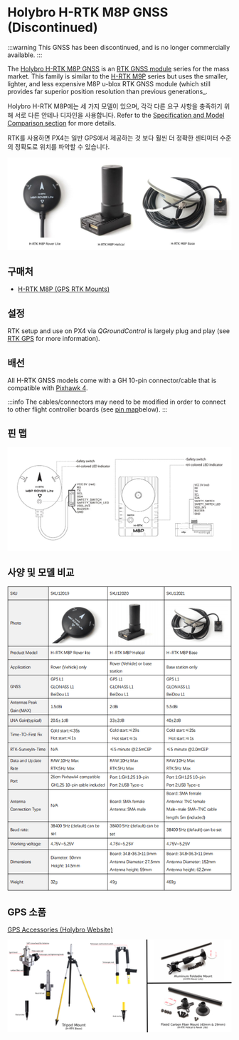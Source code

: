 # Holybro H-RTK M8P GNSS (Discontinued)

:::warning
This GNSS has been discontinued, and is no longer commercially available.
:::

The [Holybro H-RTK M8P GNSS](https://holybro.com/collections/standard-h-rtk-series/products/h-rtk-m8p-gnss-series) is an [RTK GNSS module](../gps_compass/rtk_gps.md) series for the mass market.
This family is similar to the [H-RTK M9P](../gps_compass/rtk_gps_holybro_h-rtk-f9p.md) series but uses the smaller, lighter, and less expensive M8P u-blox RTK GNSS module (which still provides far superior position resolution than previous generations\_.

Holybro H-RTK M8P에는 세 가지 모델이 있으며, 각각 다른 요구 사항을 충족하기 위해 서로 다른 안테나 디자인을 사용합니다.
Refer to the [Specification and Model Comparison section](#specification-and-model-comparison) for more details.

RTK를 사용하면 PX4는 일반 GPS에서 제공하는 것 보다 훨씬 더 정확한 센티미터 수준의 정확도로 위치를 파악할 수 있습니다.

![h-rtk_rover](../../assets/hardware/gps/rtk_holybro_h-rtk-m8p_all_label.jpg)

## 구매처

- [H-RTK M8P (GPS RTK Mounts)](https://holybro.com/products/vertical-mount-for-h-rtk-helical)

## 설정

RTK setup and use on PX4 via _QGroundControl_ is largely plug and play \(see [RTK GPS](../gps_compass/rtk_gps.md) for more information\).

## 배선

All H-RTK GNSS models come with a GH 10-pin connector/cable that is compatible with [Pixhawk 4](../flight_controller/pixhawk4.md).

:::info
The cables/connectors may need to be modified in order to connect to other flight controller boards (see [pin map](#pin_map)below).
:::

<a id="pin_map"></a>

## 핀 맵

![h-rtk_rover_pinmap](../../assets/hardware/gps/rtk_holybro_h-rtk-m8p_pinmap.jpg)

## 사양 및 모델 비교

![h-rtk_spec](../../assets/hardware/gps/rtk_holybro_h-rtk-m8p_spec.png)

## GPS 소품

[GPS Accessories (Holybro Website)](https://holybro.com/collections/gps-accessories)

![h-rtk](../../assets/hardware/gps/rtk_holybro_h-rtk_mount_3.png)
